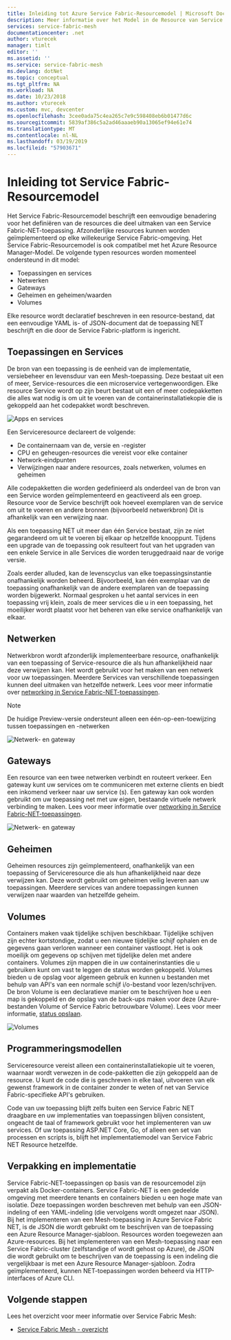 ```yaml
---
title: Inleiding tot Azure Service Fabric-Resourcemodel | Microsoft Docs
description: Meer informatie over het Model in de Resource van Service Fabric, een eenvoudige benadering voor het definiëren van Service Fabric-NET-toepassingen.
services: service-fabric-mesh
documentationcenter: .net
author: vturecek
manager: timlt
editor: ''
ms.assetid: ''
ms.service: service-fabric-mesh
ms.devlang: dotNet
ms.topic: conceptual
ms.tgt_pltfrm: NA
ms.workload: NA
ms.date: 10/23/2018
ms.author: vturecek
ms.custom: mvc, devcenter
ms.openlocfilehash: 3cee0ada75c4ea265c7e9c598408eb6b01477d6c
ms.sourcegitcommit: 5839af386c5a2ad46aaaeb90a13065ef94e61e74
ms.translationtype: MT
ms.contentlocale: nl-NL
ms.lasthandoff: 03/19/2019
ms.locfileid: "57903671"
---
```

# <a name="introduction-to-service-fabric-resource-model"></a>Inleiding tot Service Fabric-Resourcemodel

Het Service Fabric-Resourcemodel beschrijft een eenvoudige benadering voor het definiëren van de resources die deel uitmaken van een Service Fabric-NET-toepassing. Afzonderlijke resources kunnen worden geïmplementeerd op elke willekeurige Service Fabric-omgeving.  Het Service Fabric-Resourcemodel is ook compatibel met het Azure Resource Manager-Model. De volgende typen resources worden momenteel ondersteund in dit model:

- Toepassingen en services
- Netwerken
- Gateways
- Geheimen en geheimen/waarden
- Volumes

Elke resource wordt declaratief beschreven in een resource-bestand, dat een eenvoudige YAML is- of JSON-document dat de toepassing NET beschrijft en die door de Service Fabric-platform is ingericht.

## <a name="applications-and-services"></a>Toepassingen en Services

De bron van een toepassing is de eenheid van de implementatie, versiebeheer en levensduur van een Mesh-toepassing. Deze bestaat uit een of meer, Service-resources die een microservice vertegenwoordigen. Elke resource Service wordt op zijn beurt bestaat uit een of meer codepakketten die alles wat nodig is om uit te voeren van de containerinstallatiekopie die is gekoppeld aan het codepakket wordt beschreven.

![Apps en services][Image1]

Een Serviceresource declareert de volgende:

- De containernaam van de, versie en -register
- CPU en geheugen-resources die vereist voor elke container
- Network-eindpunten
- Verwijzingen naar andere resources, zoals netwerken, volumes en geheimen 

Alle codepakketten die worden gedefinieerd als onderdeel van de bron van een Service worden geïmplementeerd en geactiveerd als een groep. Resource voor de Service beschrijft ook hoeveel exemplaren van de service om uit te voeren en andere bronnen (bijvoorbeeld netwerkbron) Dit is afhankelijk van een verwijzing naar.

Als een toepassing NET uit meer dan één Service bestaat, zijn ze niet gegarandeerd om uit te voeren bij elkaar op hetzelfde knooppunt. Tijdens een upgrade van de toepassing ook resulteert fout van het upgraden van een enkele Service in alle Services die worden teruggedraaid naar de vorige versie.

Zoals eerder alluded, kan de levenscyclus van elke toepassingsinstantie onafhankelijk worden beheerd. Bijvoorbeeld, kan één exemplaar van de toepassing onafhankelijk van de andere exemplaren van de toepassing worden bijgewerkt. Normaal gesproken u het aantal services in een toepassing vrij klein, zoals de meer services die u in een toepassing, het moeilijker wordt plaatst voor het beheren van elke service onafhankelijk van elkaar.

## <a name="networks"></a>Netwerken

Netwerkbron wordt afzonderlijk implementeerbare resource, onafhankelijk van een toepassing of Service-resource die als hun afhankelijkheid naar deze verwijzen kan. Het wordt gebruikt voor het maken van een netwerk voor uw toepassingen. Meerdere Services van verschillende toepassingen kunnen deel uitmaken van hetzelfde netwerk.  Lees voor meer informatie over [networking in Service Fabric-NET-toepassingen](service-fabric-mesh-networks-and-gateways.md).

> [!NOTE]
> De huidige Preview-versie ondersteunt alleen een één-op-een-toewijzing tussen toepassingen en -netwerken

![Netwerk- en gateway][Image2]

## <a name="gateways"></a>Gateways
Een resource van een twee netwerken verbindt en routeert verkeer.  Een gateway kunt uw services om te communiceren met externe clients en biedt een inkomend verkeer naar uw service (s).  Een gateway kan ook worden gebruikt om uw toepassing net met uw eigen, bestaande virtuele netwerk verbinding te maken. Lees voor meer informatie over [networking in Service Fabric-NET-toepassingen](service-fabric-mesh-networks-and-gateways.md).

![Netwerk- en gateway][Image2]

## <a name="secrets"></a>Geheimen

Geheimen resources zijn geïmplementeerd, onafhankelijk van een toepassing of Serviceresource die als hun afhankelijkheid naar deze verwijzen kan. Deze wordt gebruikt om geheimen veilig leveren aan uw toepassingen. Meerdere services van andere toepassingen kunnen verwijzen naar waarden van hetzelfde geheim.

## <a name="volumes"></a>Volumes

Containers maken vaak tijdelijke schijven beschikbaar. Tijdelijke schijven zijn echter kortstondige, zodat u een nieuwe tijdelijke schijf ophalen en de gegevens gaan verloren wanneer een container vastloopt. Het is ook moeilijk om gegevens op schijven met tijdelijke delen met andere containers. Volumes zijn mappen die in uw containerinstanties die u gebruiken kunt om vast te leggen de status worden gekoppeld. Volumes bieden u de opslag voor algemeen gebruik en kunnen u bestanden met behulp van API's van een normale schijf i/o-bestand voor lezen/schrijven. De bron Volume is een declaratieve manier om te beschrijven hoe u een map is gekoppeld en de opslag van de back-ups maken voor deze (Azure-bestanden Volume of Service Fabric betrouwbare Volume).  Lees voor meer informatie, [status opslaan](service-fabric-mesh-storing-state.md#volumes).

![Volumes][Image3]

## <a name="programming-models"></a>Programmeringsmodellen
Serviceresource vereist alleen een containerinstallatiekopie uit te voeren, waarnaar wordt verwezen in de code-pakketten die zijn gekoppeld aan de resource. U kunt de code die is geschreven in elke taal, uitvoeren van elk gewenst framework in de container zonder te weten of net van Service Fabric-specifieke API's gebruiken. 

Code van uw toepassing blijft zelfs buiten een Service Fabric NET draagbare en uw implementaties van toepassingen blijven consistent, ongeacht de taal of framework gebruikt voor het implementeren van uw services. Of uw toepassing ASP.NET Core, Go, of alleen een set van processen en scripts is, blijft het implementatiemodel van Service Fabric NET Resource hetzelfde. 

## <a name="packaging-and-deployment"></a>Verpakking en implementatie

Service Fabric-NET-toepassingen op basis van de resourcemodel zijn verpakt als Docker-containers.  Service Fabric-NET is een gedeelde omgeving met meerdere tenants en containers bieden u een hoge mate van isolatie.  Deze toepassingen worden beschreven met behulp van een JSON-indeling of een YAML-indeling (die vervolgens wordt omgezet naar JSON). Bij het implementeren van een Mesh-toepassing in Azure Service Fabric NET, is de JSON die wordt gebruikt om te beschrijven van de toepassing een Azure Resource Manager-sjabloon. Resources worden toegewezen aan Azure-resources.  Bij het implementeren van een Mesh-toepassing naar een Service Fabric-cluster (zelfstandige of wordt gehost op Azure), de JSON die wordt gebruikt om te beschrijven van de toepassing is een indeling die vergelijkbaar is met een Azure Resource Manager-sjabloon.  Zodra geïmplementeerd, kunnen NET-toepassingen worden beheerd via HTTP-interfaces of Azure CLI. 


## <a name="next-steps"></a>Volgende stappen 
Lees het overzicht voor meer informatie over Service Fabric Mesh:
- [Service Fabric Mesh - overzicht](service-fabric-mesh-overview.md)

[Image1]: media/service-fabric-mesh-service-fabric-resources/AppsAndServices.png
[Image2]: media/service-fabric-mesh-service-fabric-resources/NetworkAndGateway.png
[Image3]: media/service-fabric-mesh-service-fabric-resources/volumes.png
